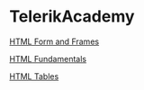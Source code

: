 # TelerikAcademy

<a href="https://github.com/naskodaskalov/TelerikAcademy/tree/master/HTML%20Forms%20and%20Frames">HTML Form and Frames</a>

<a href="https://github.com/naskodaskalov/TelerikAcademy/tree/master/HTML%20Fundamentals">HTML Fundamentals</a>

<a href="https://github.com/naskodaskalov/TelerikAcademy/tree/master/HTML%20Tables">HTML Tables</a>

